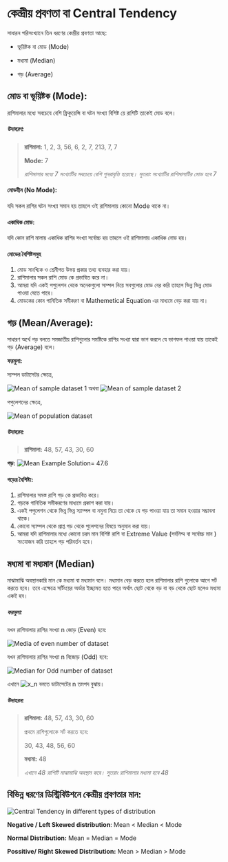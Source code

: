 # কেন্দ্রীয় প্রবণতা বা Central Tendency

সাধারন পরিসংখ্যানে তিন ধরণের কেন্দ্রীয় প্রবণতা আছে:

* ভূয়িষ্টক বা মোড (Mode)

* মধ্যমা‌ (Median)

* গড় (Average)

  

## মোড বা ভূয়িষ্টক (Mode): 

রাশিমালার মধ্যে সবচেযে বেশি ফ্রিকুয়েন্সি বা ঘটন সংখ্যা বিশিষ্ট য়ে রাশিটি তাকেই মোড বলে। 

##### উদাহরণ: 

> **রাশিমালা:** 1, 2, 3, 56, 6, 2, 7, 213, 7, 7
>
> **Mode:** 7
>
> *রাশিমালার মধ্যে 7 সংখ্যাটির সবচেয়ে বেশি পুনরাবৃত্তি হয়েছে। সুতরাং সংখ্যাটির রাশিমালাটির মোড হবে 7*

#### মোডহীন (No Mode): 

যদি সকল রাশির ঘটন সংখ্যা সমান হয় তাহলে ওই রাশিমালায় কোনো Mode থাকে না।

#### একাধিক মোড:

যদি কোন রাশি মালায় একাধিক রাশির সংখ্যা সর্বোচ্চ হয় তাহলে ওই রাশিমালায় একাধিক নোড হয়।

#### মোডের বৈশিষ্টসমুহ

1. মোড সাংখ্যিক ও শ্রেনীগত উভয় প্রকার তথ্য ব্যবহার করা যায়।
2. রাশিমালার সকল রাশি মোড কে প্রভাবিত করে না।
3. আমরা যদি একই পপুলেশন থেকে অনেকগুলো সাম্পল নিয়ে সবগুলোর মোড বের করি তাহলে ভিন্ন ভিন্ন মোড পাওয়া যেতে পারে।
4. মোডকের কোন গানিতিক সমীকরণ বা Mathemetical Equation এর মাধ্যমে বেড় করা যায় না। 



## গড় (Mean/Average):

সাধারণ অর্থে গড় বলতে সমজাতীয় রাশিগুলোর সমষ্টিকে রাশির সংখ্যা দ্বারা ভাগ করলে যে ভাগফল পাওয়া যায় তাকেই গড় (Average) বলে। 

**ফরমুলা:**

স্যম্পল ডাটাসেটর ক্ষেত্রে,

![Mean of sample dataset 1](https://chart.apis.google.com/chart?cht=tx&chl=%5Cbar%20x%20%3D%20%5Cfrac%7B%5Csum%20x%7D%7Bn%7D&chs=50)          অথবা        ![Mean of sample dataset 2](https://chart.apis.google.com/chart?cht=tx&chl=%5Cbar%20x%20%3D%20%20%5Cfrac%7B%5Csum_%7Bx%3Dn%7D%5E%7Bx%20%3D%200%7D%20x%7D%7Bn%7D%0A%20&chs=50)



পপুলেশনের ক্ষেত্রে,

![Mean of population dataset](https://chart.apis.google.com/chart?cht=tx&chl=%5Cmu%20%3D%20%5Cfrac%7B%5Csum%20x%7D%7BN%7D&chs=50)



##### উদাহরন:

> **রাশিমালা:** 48, 57, 43, 30, 60

**গড়:**  ![Mean Example Solution](https://chart.apis.google.com/chart?cht=tx&chl=%5Cfrac%7B48%20%2B%2057%20%2B%2043%20%2B%2030%20%2B%2060%7D%7B5%7D%0A%20&chs=30)= 47.6





####  ‌গড়ের বৈশিষ্ট্য:

1. রাশিমালার সমস্ত রাশি গড় কে প্রভাবিত করে।
2. গড়কে গানিতিক সমীকরণের মাধ্যমে প্রকাশ করা যায়।
3. একই পপুলেশন থেকে ভিন্ন্ ভিন্ন স্যাম্পল বা নমুনা নিয়ে তা থেকে যে গড় পাওয়া যায় তা সমান হওয়ার সম্ভাবনা থাকে। 
4. কোনো স্যাম্পল থেকে প্রাপ্ত গড় থেকে পুলেশনের বিষয়ে অনুমান করা যায়।
5. আমরা যদি রাশিমালার মধ্যে কোনো চরম মান বিশিষ্ট রাশি বা Extreme Value (সর্বনিম্ম বা সর্বোচ্চ মান ) সংযোজন করি তাহলে গড় পরিবর্তন হবে। 





## মধ্যমা বা মধ্যমান (Median)

মাঝামাঝি অবস্থানকারি মান কে মধ্যমা বা মধ্যমান বলে। মধ্যমান বেড় করতে হলে রাশিমালার রাশি গুলোকে আগে সর্ট করতে হবে। তবে এক্ষেত্রে সর্টিংয়ের অর্ডার ইচ্ছামত হতে পারে অর্থাৎ ছোট থেকে বড় বা বড় থেকে ছোট হলেও মধ্যমা একই হব।

##### ফরমুলা:

যখন রাশিমালায় রাশির সংখ্যা n জোড় (Even) হবে:

![Media of even number of dataset](https://chart.apis.google.com/chart?cht=tx&chl=median_%7B(even)%7D%20%3D%20%5Cfrac%7Bx_%7B%5Cfrac%7Bn%7D%7B2%7D%7D%20%2B%20x_%7B%5Cfrac%7Bn%7D%7B2%7D%20%2B%201%7D%7D%7B2%7D%20&chs=60)

যখন রাশিমালায় রাশির সংখ্যা n বিজোড় (Odd) হবে:

![Median for Odd number of dataset](https://chart.apis.google.com/chart?cht=tx&chl=median_%7B(odd)%7D%20%3Dx_%7B%5Cfrac%7Bn%7D%7B2%7D%7D&chs=39)

এখানে ![x_n](https://chart.apis.google.com/chart?cht=tx&chl=x_n&chs=20)  বলতে ডাটাসেটের n তমপদ বুঝায়। 

##### উদাহরন:

> **রাশিমালা:** 48, 57, 43, 30, 60
>
> প্রথমে রাশিগুলোকে সর্ট করতে হবে:
>
> 30, 43, 48, 56, 60
>
> **মধ্যমা:** 48
>
> *এখানে 48 রাশিটি মাঝামাঝি অবস্থান করে। সুতরাং রাশিমালার মধ্যমা হবে 48*

 

## বিভিন্ন ধরণের ডিস্ট্রিবিউশনে কেন্দ্রীয় প্রবণতার মান:

![Central Tendency in different types of distribution](https://i.ibb.co/NZVCx5x/image.png)

**Negative / Left Skewed distribution**: Mean < Median < Mode

**Normal Distribution:** Mean = Median = Mode

**Possitive/ Right Skewed Distribution:** Mean > Median > Mode
